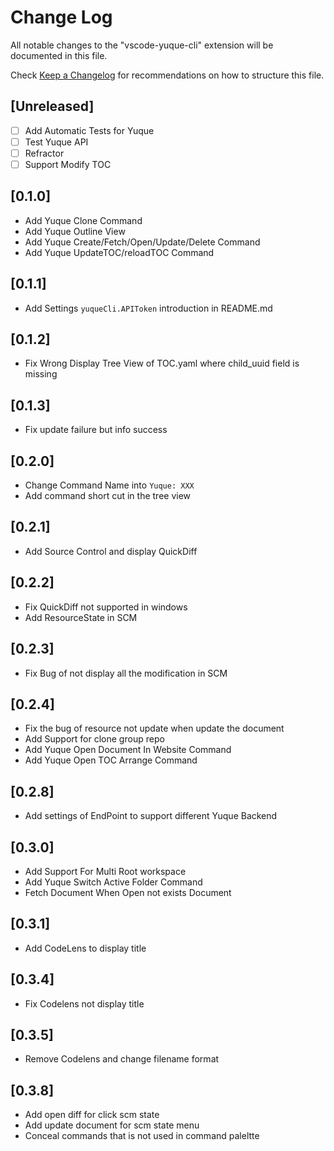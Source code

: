 # Change Log

All notable changes to the "vscode-yuque-cli" extension will be documented in this file.

Check [Keep a Changelog](http://keepachangelog.com/) for recommendations on how to structure this file.

## [Unreleased]

* [ ] Add Automatic Tests for Yuque
* [ ] Test Yuque API
* [ ] Refractor
* [ ] Support Modify TOC

## [0.1.0]

- Add Yuque Clone Command
- Add Yuque Outline View
- Add Yuque Create/Fetch/Open/Update/Delete Command
- Add Yuque UpdateTOC/reloadTOC Command

## [0.1.1]

- Add Settings `yuqueCli.APIToken` introduction in README.md

## [0.1.2]

- Fix Wrong Display Tree View of TOC.yaml where child_uuid field is missing

## [0.1.3]

- Fix update failure but info success

## [0.2.0]

- Change Command Name into `Yuque: XXX`
- Add command short cut in the tree view

## [0.2.1]

- Add Source Control and display QuickDiff

## [0.2.2]

- Fix QuickDiff not supported in windows
- Add ResourceState in SCM

## [0.2.3]

- Fix Bug of not display all the modification in SCM

## [0.2.4]
- Fix the bug of resource not update when update the document
- Add Support for clone group repo
- Add Yuque Open Document In Website Command
- Add Yuque Open TOC Arrange Command

## [0.2.8]

- Add settings of EndPoint to support different Yuque Backend

## [0.3.0]

- Add Support For Multi Root workspace
- Add Yuque Switch Active Folder Command
- Fetch Document When Open not exists Document

## [0.3.1]

- Add CodeLens to display title

## [0.3.4]

- Fix Codelens not display title

## [0.3.5]

- Remove Codelens and change filename format

## [0.3.8]

- Add open diff for click scm state
- Add update document for scm state menu
- Conceal commands that is not used in command paleltte